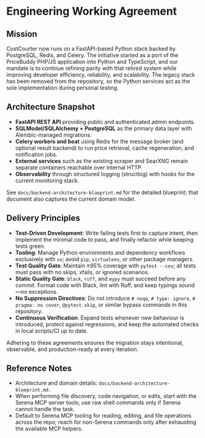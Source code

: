 # Engineering Working Agreement

## Mission
CostCourter now runs on a FastAPI-based Python stack backed by PostgreSQL, Redis, and Celery. The initiative started as a port of the PriceBuddy PHP/JS application into Python and TypeScript, and our mandate is to continue refining parity with that retired system while improving developer efficiency, reliability, and scalability. The legacy stack has been removed from the repository, so the Python services act as the sole implementation during personal testing.

## Architecture Snapshot
- **FastAPI REST API** providing public and authenticated admin endpoints.
- **SQLModel/SQLAlchemy + PostgreSQL** as the primary data layer with Alembic-managed migrations.
- **Celery workers and beat** using Redis for the message broker (and optional result backend) to run price retrieval, cache regeneration, and notification jobs.
- **External services** such as the existing scraper and SearXNG remain separate containers reachable over internal HTTP.
- **Observability** through structured logging (structlog) with hooks for the current monitoring stack.

See `docs/backend-architecture-blueprint.md` for the detailed blueprint; that document also captures the current domain model.

## Delivery Principles
- **Test-Driven Development**: Write failing tests first to capture intent, then implement the minimal code to pass, and finally refactor while keeping tests green.
- **Tooling**: Manage Python environments and dependency workflows exclusively with `uv`; avoid `pip`, `virtualenv`, or other package managers.
- **Test Quality Gate**: Maintain ≥95% coverage with `pytest --cov`; all tests must pass with no skips, xfails, or ignored scenarios.
- **Static Quality Gate**: `black`, `ruff`, and `mypy` must succeed before any commit. Format code with Black, lint with Ruff, and keep typings sound—no exceptions.
- **No Suppression Directives**: Do not introduce `# noqa`, `# type: ignore`, `# pragma: no cover`, `@pytest.skip`, or similar bypass commands in this repository.
- **Continuous Verification**: Expand tests whenever new behaviour is introduced, protect against regressions, and keep the automated checks in local scripts/CI up to date.

Adhering to these agreements ensures the migration stays intentional, observable, and production-ready at every iteration.

## Reference Notes
- Architecture and domain details: `docs/backend-architecture-blueprint.md`.
- When performing file discovery, code navigation, or edits, start with the Serena MCP server tools; use raw shell commands only if Serena cannot handle the task.
- Default to Serena MCP tooling for reading, editing, and file operations across the repo; reach for non-Serena commands only after exhausting the available MCP helpers.

